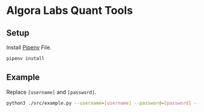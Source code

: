# Algora Labs Quant Tools

## Setup
Install [Pipenv](https://pipenv-fork.readthedocs.io/en/latest/basics.html) File.

```bash
pipenv install
```

## Example
Replace `[username]` and `[password]`.

```bash
python3 ./src/example.py --username=[username] --password=[password] --date=2021-01-13 --asset_class=commodity
```

